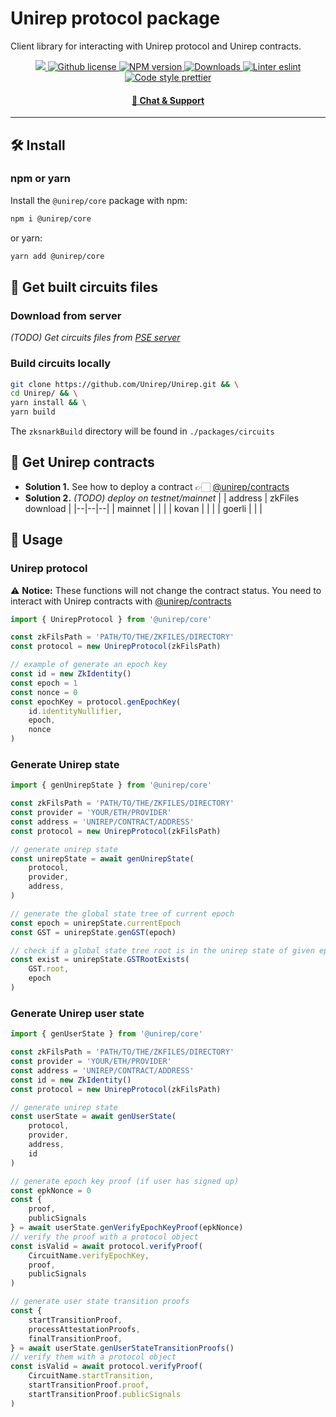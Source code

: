 # Unirep protocol package

Client library for interacting with Unirep protocol and Unirep contracts.

<p align="center">
    <a href="https://github.com/unirep/unirep">
        <img src="https://img.shields.io/badge/project-unirep-blue.svg?style=flat-square">
    </a>
    <a href="https://github.com/unirep/unirep/blob/master/LICENSE">
        <img alt="Github license" src="https://img.shields.io/github/license/unirep/unirep.svg?style=flat-square">
    </a>
    <a href="https://www.npmjs.com/package/@unirep/core">
        <img alt="NPM version" src="https://img.shields.io/npm/v/@unirep/core?style=flat-square" />
    </a>
    <a href="https://npmjs.org/package/@unirep/core">
        <img alt="Downloads" src="https://img.shields.io/npm/dm/@unirep/core.svg?style=flat-square" />
    </a>
    <a href="https://eslint.org/">
        <img alt="Linter eslint" src="https://img.shields.io/badge/linter-eslint-8080f2?style=flat-square&logo=eslint" />
    </a>
    <a href="https://prettier.io/">
        <img alt="Code style prettier" src="https://img.shields.io/badge/code%20style-prettier-f8bc45?style=flat-square&logo=prettier" />
    </a>
</p>

<div align="center">
    <h4>
        <a href="https://discord.gg/VzMMDJmYc5">
            🤖 Chat &amp; Support
        </a>
    </h4>
</div>

---

## 🛠 Install

### npm or yarn

Install the `@unirep/core` package with npm:

```bash
npm i @unirep/core
```

or yarn:

```bash
yarn add @unirep/core
```

## 🔑 Get built circuits files

### Download from server

_(TODO) Get circuits files from [PSE server](http://www.trusted-setup-pse.org/)_

### Build circuits locally

```bash
git clone https://github.com/Unirep/Unirep.git && \
cd Unirep/ && \
yarn install && \
yarn build
```

The `zksnarkBuild` directory will be found in `./packages/circuits`

## 📑 Get Unirep contracts

- **Solution 1.** See how to deploy a contract 👉🏻 [@unirep/contracts](../contracts/README.md#👩🏻‍⚕️-havent-deployed-a-contract-yet)
- **Solution 2.** *(TODO) deploy on testnet/mainnet*
    | | address | zkFiles download |
    |--|--|--|
    | mainnet |  | |
    | kovan |  | |
    | goerli |   | |

## 📔 Usage 

### Unirep protocol

⚠️ **Notice:** These functions will not change the contract status. You need to interact with Unirep contracts with [@unirep/contracts](../contracts/README.md)

```typescript
import { UnirepProtocol } from '@unirep/core'

const zkFilsPath = 'PATH/TO/THE/ZKFILES/DIRECTORY'
const protocol = new UnirepProtocol(zkFilsPath)

// example of generate an epoch key
const id = new ZkIdentity()
const epoch = 1
const nonce = 0
const epochKey = protocol.genEpochKey(
    id.identityNullifier, 
    epoch, 
    nonce
)
```

### Generate Unirep state

```typescript
import { genUnirepState } from '@unirep/core'

const zkFilsPath = 'PATH/TO/THE/ZKFILES/DIRECTORY'
const provider = 'YOUR/ETH/PROVIDER'
const address = 'UNIREP/CONTRACT/ADDRESS'
const protocol = new UnirepProtocol(zkFilsPath)

// generate unirep state
const unirepState = await genUnirepState(
    protocol, 
    provider, 
    address,
)

// generate the global state tree of current epoch
const epoch = unirepState.currentEpoch
const GST = unirepState.genGST(epoch)

// check if a global state tree root is in the unirep state of given epoch
const exist = unirepState.GSTRootExists(
    GST.root,
    epoch
)
```

### Generate Unirep user state

```typescript
import { genUserState } from '@unirep/core'

const zkFilsPath = 'PATH/TO/THE/ZKFILES/DIRECTORY'
const provider = 'YOUR/ETH/PROVIDER'
const address = 'UNIREP/CONTRACT/ADDRESS'
const id = new ZkIdentity()
const protocol = new UnirepProtocol(zkFilsPath)

// generate unirep state
const userState = await genUserState(
    protocol, 
    provider, 
    address,
    id
)

// generate epoch key proof (if user has signed up)
const epkNonce = 0
const { 
    proof, 
    publicSignals 
} = await userState.genVerifyEpochKeyProof(epkNonce)
// verify the proof with a protocol object
const isValid = await protocol.verifyProof(
    CircuitName.verifyEpochKey,
    proof,
    publicSignals
)

// generate user state transition proofs
const {
    startTransitionProof,
    processAttestationProofs,
    finalTransitionProof,
} = await userState.genUserStateTransitionProofs()
// verify them with a protocol object
const isValid = await protocol.verifyProof(
    CircuitName.startTransition,
    startTransitionProof.proof,
    startTransitionProof.publicSignals
)
```